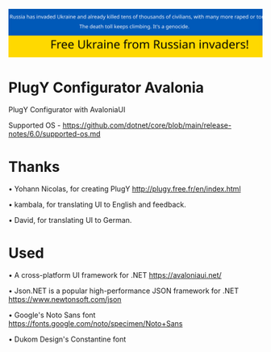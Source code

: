 ![Stand With Ukraine](https://raw.githubusercontent.com/Raf-9600/PlugY-Configurator-Avalonia/master/Ukraine.svg)

# PlugY Configurator Avalonia
PlugY Configurator with AvaloniaUI

Supported OS - https://github.com/dotnet/core/blob/main/release-notes/6.0/supported-os.md

# Thanks

• Yohann Nicolas, for creating PlugY http://plugy.free.fr/en/index.html

• kambala, for translating UI to English and feedback.

• David, for translating UI to German.

# Used

• A cross-platform UI framework for .NET https://avaloniaui.net/

• Json.NET is a popular high-performance JSON framework for .NET https://www.newtonsoft.com/json

• Google's Noto Sans font https://fonts.google.com/noto/specimen/Noto+Sans

• Dukom Design's Constantine font
